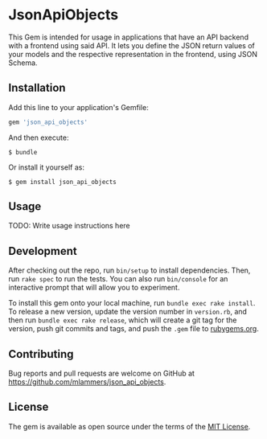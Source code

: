 # JsonApiObjects

This Gem is intended for usage in applications that have an API backend with a frontend using said API.
It lets you define the JSON return values of your models and the respective representation in the frontend, using JSON Schema.

## Installation

Add this line to your application's Gemfile:

```ruby
gem 'json_api_objects'
```

And then execute:

    $ bundle

Or install it yourself as:

    $ gem install json_api_objects

## Usage

TODO: Write usage instructions here

## Development

After checking out the repo, run `bin/setup` to install dependencies. Then, run `rake spec` to run the tests. You can also run `bin/console` for an interactive prompt that will allow you to experiment.

To install this gem onto your local machine, run `bundle exec rake install`. To release a new version, update the version number in `version.rb`, and then run `bundle exec rake release`, which will create a git tag for the version, push git commits and tags, and push the `.gem` file to [rubygems.org](https://rubygems.org).

## Contributing

Bug reports and pull requests are welcome on GitHub at https://github.com/mlammers/json_api_objects.


## License

The gem is available as open source under the terms of the [MIT License](http://opensource.org/licenses/MIT).

